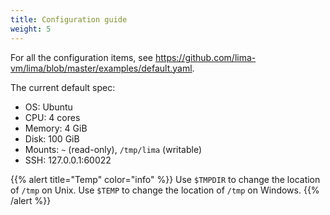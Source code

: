 ```yaml
---
title: Configuration guide
weight: 5
---
```


For all the configuration items, see <https://github.com/lima-vm/lima/blob/master/examples/default.yaml>.

The current default spec:
- OS: Ubuntu
- CPU: 4 cores
- Memory: 4 GiB
- Disk: 100 GiB
- Mounts: `~` (read-only), `/tmp/lima` (writable)
- SSH: 127.0.0.1:60022

{{% alert title="Temp" color="info" %}}
Use `$TMPDIR` to change the location of `/tmp` on Unix.
Use `$TEMP` to change the location of `/tmp` on Windows.
{{% /alert %}}
